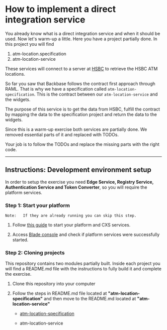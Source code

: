 # How to implement a direct integration service

You already know what is a direct integration service and when it should be used. Now let's warm-up a little.
Here you have a project partially done. In this project you will find

1. atm-location.specification 
1. atm-location-service

These services will connect to a server at [HSBC](https://api.hsbc.com/open-banking/v2.1/atms) to retrieve the HSBC ATM locations.

So far you saw that Backbase follows the contract first approach through RAML. That is why we have a specification called `atm-location-specification`. This is the contract between our `atm-location-service` and the widgets.

The purpose of this service is to get the data from HSBC, fulfill the contract by mapping the data to the specification project and return the data to the widgets.

Since this is a warm-up exercise both services are partially done. We removed essential parts of it and replaced with TODOs.

Your job is to follow the TODOs and replace the missing parts with the right code.

---

## Instructions: Development environment setup

In order to setup the exercise you need **Edge Service, Registry Service, Authentication Service and Token Converter**, so you will require the platform services.

### Step 1: Start your platform

	Note: 	If they are already running you can skip this step. 

1. Follow [this guide](https://bitbucket.org/backbase/cxs-wc3-setup) to start your platform and CXS services.

1. Access [Blade console](http://localhost:8080) and check if platform services were successfully started.

### Step 2: Cloning projects

This repository contains two modules partially built. Inside each project you will find a README.md file with the instructions to fully build it and complete the exercise.

1. Clone this repository into your computer

1. Follow the steps in README.md file located at **"atm-location-specification"** and then move to the README.md located at **"atm-location-service"**

	*  [atm-location-specification](atm-location-specification/README.md)
	
	*  atm-location-service